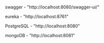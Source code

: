 swagger - "http://localhost:8080/swagger-ui/"

eureka - "http://localhost:8761"

PostgreSQL - "http://localhost:8080"

mongoDB - "http://localhost:8081"
